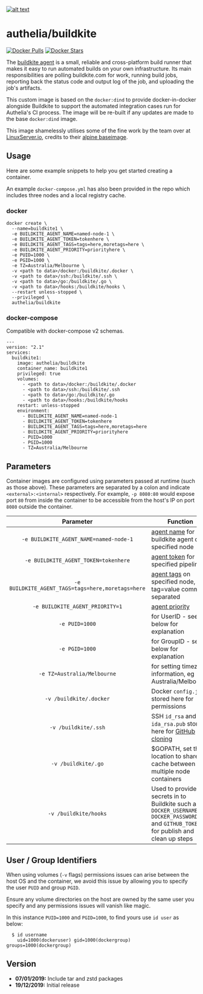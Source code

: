 [logo]: https://github.com/clems4ever/authelia/raw/master/docs/images/authelia-title.png "Authelia"
[![alt text][logo]](https://www.authelia.com/)

# authelia/buildkite
[![Docker Pulls](https://img.shields.io/docker/pulls/authelia/buildkite.svg)](https://hub.docker.com/r/authelia/buildkite/) [![Docker Stars](https://img.shields.io/docker/stars/authelia/buildkite.svg)](https://hub.docker.com/r/authelia/buildkite/)

The [buildkite agent](https://buildkite.com/docs/agent/v3) is a small, reliable and cross-platform build runner that makes it easy to run automated builds on your own infrastructure. Its main responsibilities are polling buildkite.com for work, running build jobs, reporting back the status code and output log of the job, and uploading the job's artifacts.

This custom image is based on the `docker:dind` to provide docker-in-docker alongside Buildkite to support the automated integration cases run for Authelia's CI process.
The image will be re-built if any updates are made to the base `docker:dind` image.

This image shamelessly utilises some of the fine work by the team over at [LinuxServer.io](https://www.linuxserver.io/), credits to their [alpine baseimage](https://github.com/linuxserver/docker-baseimage-alpine/).
  
## Usage

Here are some example snippets to help you get started creating a container.

An example `docker-compose.yml` has also been provided in the repo which includes three nodes and a local registry cache.

### docker

```
docker create \
  --name=buildkite1 \
  -e BUILDKITE_AGENT_NAME=named-node-1 \
  -e BUILDKITE_AGENT_TOKEN=tokenhere \
  -e BUILDKITE_AGENT_TAGS=tags=here,moretags=here \
  -e BUILDKITE_AGENT_PRIORITY=priorityhere \
  -e PUID=1000 \
  -e PGID=1000 \
  -e TZ=Australia/Melbourne \
  -v <path to data>/docker:/buildkite/.docker \
  -v <path to data>/ssh:/buildkite/.ssh \
  -v <path to data>/go:/buildkite/.go \
  -v <path to data>/hooks:/buildkite/hooks \
  --restart unless-stopped \
  --privileged \
  authelia/buildkite
```
### docker-compose

Compatible with docker-compose v2 schemas.

```
---
version: "2.1"
services:
  buildkite1:
    image: authelia/buildkite
    container_name: buildkite1
    privileged: true
    volumes:
      - <path to data>/docker:/buildkite/.docker
      - <path to data>/ssh:/buildkite/.ssh
      - <path to data>/go:/buildkite/.go
      - <path to data>/hooks:/buildkite/hooks
    restart: unless-stopped
    environment:
      - BUILDKITE_AGENT_NAME=named-node-1
      - BUILDKITE_AGENT_TOKEN=tokenhere
      - BUILDKITE_AGENT_TAGS=tags=here,moretags=here
      - BUILDKITE_AGENT_PRIORITY=priorityhere
      - PUID=1000
      - PGID=1000
      - TZ=Australia/Melbourne
```
## Parameters

Container images are configured using parameters passed at runtime (such as those above). These parameters are separated by a colon and indicate `<external>:<internal>` respectively. For example, `-p 8080:80` would expose port `80` from inside the container to be accessible from the host's IP on port `8080` outside the container.

| Parameter | Function |
| :----: | --- |
| `-e BUILDKITE_AGENT_NAME=named-node-1` | [agent name](https://buildkite.com/docs/agent/v3/configuration) for buildkite agent on specified node |
| `-e BUILDKITE_AGENT_TOKEN=tokenhere` | [agent token](https://buildkite.com/docs/agent/v3/tokens) for specified pipeline |
| `-e BUILDKITE_AGENT_TAGS=tags=here,moretags=here` | [agent tags](https://buildkite.com/docs/agent/v3/cli-start#setting-tags) on specified node, tag=value comma separated |
| `-e BUILDKITE_AGENT_PRIORITY=1` | [agent priority](https://buildkite.com/docs/agent/v3/prioritization) |
| `-e PUID=1000` | for UserID - see below for explanation |
| `-e PGID=1000` | for GroupID - see below for explanation |
| `-e TZ=Australia/Melbourne` | for setting timezone information, eg Australia/Melbourne |
| `-v /buildkite/.docker` | Docker `config.json` stored here for permissions |
| `-v /buildkite/.ssh` | SSH `id_rsa` and `ida_rsa.pub` stored here for [GitHub cloning](https://buildkite.com/docs/agent/v3/ssh-keys) |
| `-v /buildkite/.go` | $GOPATH, set this location to share cache between multiple node containers |
| `-v /buildkite/hooks` | Used to provide secrets in to Buildkite such as `DOCKER_USERNAME` `DOCKER_PASSWORD` and `GITHUB_TOKEN` for publish and clean up steps |

## User / Group Identifiers

When using volumes (`-v` flags) permissions issues can arise between the host OS and the container, we avoid this issue by allowing you to specify the user `PUID` and group `PGID`.

Ensure any volume directories on the host are owned by the same user you specify and any permissions issues will vanish like magic.

In this instance `PUID=1000` and `PGID=1000`, to find yours use `id user` as below:

```
  $ id username
    uid=1000(dockeruser) gid=1000(dockergroup) groups=1000(dockergroup)
```

## Version
- **07/01/2019:** Include tar and zstd packages
- **19/12/2019:** Initial release
